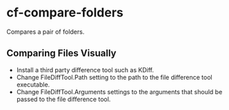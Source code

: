 # cf-compare-folders

Compares a pair of folders.

Comparing Files Visually
------------------------

- Install a third party difference tool such as KDiff.
- Change FileDiffTool.Path setting to the path to the file difference tool executable.
- Change FileDiffTool.Arguments settings to the arguments that should be passed to the file difference tool.